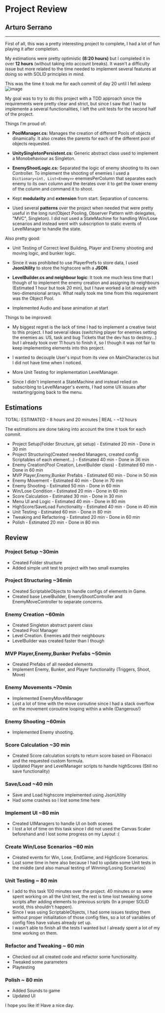 # Project Review

## Arturo Serrano

---

<!-- Your review goes here -->
<!-- Explain why you did the things that way or any snippet that is word mentioning -->
<!-- If you had any issue and how you resolved them -->

First of all, this was a pretty interesting project to complete, I had a lot of fun playing it after completion.

My estimations were pretty optimistic **(8:20 hours)** but I completed it in over **12 hours** (without taking into account breaks). It wasn't a difficulty issue but more related to the time needed to implement several features at doing so with SOLID principles in mind.

This was the time it took me for each commit of day 20 until I fell asleep
![image](https://user-images.githubusercontent.com/79790514/111916588-f28efe00-8a7b-11eb-9bb8-9b5494cb1463.png)

My goal was to try to do this project with a TDD approach since the requirements were pretty clear and strict, but since I saw that I had to implemente a several functionalities, I left the unit tests for the second half of the project.

Things I'm proud of:

  - **PoolManager.cs:** Manages the creation of different Pools of objects dinamically. It also creates the parents for each of the different pool of objects requested.

  - **UnitySingletonPersistent<T>.cs:** Generic abstract class used to implement a Monobehaviour as Singleton. 

  - **EnemyShootLogic.cs:** Separated the logic of enemy shooting to its own Controller. To implement the shooting of enemies I used a ```Dictionary<int, List<Enemy>>``` enemiesPerColumn that separates each enemy to its own column and the iterates over it to get the lower enemy of the column and command it to shoot.
  
  - Kept **modularity** and **extension** from start. Separation of concerns.

  - Used several **patterns** over the project when needed that were pretty useful in the long run(Object Pooling, Observer Pattern with delegates, "MVC", Singleton). I did not used a StateMachine for handling Win/Lose scenarios and instead went with subscription to static events of LevelManager to handle the state.

Also pretty good:

  - Unit Testing of Correct level Building, Player and Enemy shooting and moving logic, and bunker logic.

  - Since it was prohibited to use PlayerPrefs to store data, I used **JsonUtility** to store the highscore with a **JSON**.
  
  - **LevelBuilder.cs and neighbour logic**: It took me much less time that I though of to implement the enemy creation and assigning its neighbours (Estimated 1 hour but took 20 min), but I have worked a lot already with two-dimensional arrays. What really took me time from this requirement was the Object Pool.

  - Implemented Audio and base animation at start

Things to be improved:

  - My biggest regret is the lack of time I had to implement a creative twist to this project. I had several ideas (switching player for enemies setting the enemies as: US, task and bug Tickets that the dev has to destroy...) but I already took over 11 hours to finish it, so I though it was not fair to keep implementing elements into this project.

  - I wanted to decouple User's input from its view on MainCharacter.cs but I did not have time when I noticed.

  - More Unit Testing for implementation LevelManager.

  - Since I didn't implement a StateMachine and instead relied on subscribing to LevelManager's events, I had some UX issues after restarting/going back to the menu.

## Estimations

TOTAL: ESTIMATED - 8 hours and 20 minutes | REAL - ~12 hours

The estimations are done taking into account the time it took for each commit.
- Project Setup(Folder Structure, git setup) - Estimated 20 min - Done in 30 min
- Project Structuring(Created needed Managers, created config Scriptables of each element...) - Estimated 40 min - Done in 36 min
- Enemy Creation(Pool Creation, LevelBuilder class) - Estimated 60 min - Done in 60 min
- MVP Player,Enemy,Bunker Prefabs - Estimated 60 min - Done in 50 min
- Enemy Movement - Estimated 40 min - Done in 70 min
- Enemy Shooting - Estimated 50 min - Done in 60 min
- Win/Lose Condition - Estimated 20 min - Done in 60 min
- Score Calculation - Estimated 30 min - Done in 30 min
- Menu UI and Logic - Estimated 40 min - Done in 80 min
- HighScore/SaveLoad Functionality - Estimated 40 min - Done in 40 min
- Unit Testing - Estimated 60 min - Done in 80 min
- Tweaking and Refactoring - Estimated 20 min - Done in 60 min
- Polish - Estimated 20 min - Done in 80 min

## Review

### Project Setup ~30min
- Created Folder structure
- Added simple unit test to project with two small examples

### Project Structuring ~36min
- Created ScriptableObjects to handle configs of elements in Game.
- Created base LevelBuilder, EnemyShootController and EnemyMoveController to separate concerns.

### Enemy Creation ~60min
- Created Singleton abstract parent class
- Created Pool Manager
- Level Creation. Enemies add their neighbours
- LevelBuilder was created faster than I though

### MVP Player,Enemy,Bunker Prefabs ~50min
- Created Prefabs of all needed elements
- Implement Enemy, Bunker, and Player functionality (Triggers, Shoot, Move)

### Enemy Movements ~70min
- Implemented EnemyMoveManager
- Lost a lot of time with the move coroutine since I had a stack overflow on the movement coroutine looping within a while (Dangerous!)

### Enemy Shooting ~60min
- Implemented Enemy shooting.

### Score Calculation ~30 min
- Created Score calculation scripts to return score based on Fibonacci and the requested custom formula.
- Updated Player and LevelManager scripts to handle highScores (Still no save functionality)

### Save/Load ~40 min
- Save and Load highscore implemented using JsonUtility
- Had some crashes so I lost some time here

### Implement UI ~80 min
- Created UIManagers to handle UI on both scenes
- I lost a lot of time on this task since I did not used the Canvas Scaler beforehand and I lost some progress on my Layout :(

### Create Win/Lose Scenarios ~60 min

- Created events for Win, Lose, EndGame, and HighScore Scenarios.
- Lost some time in here also because I had to update some Unit tests in the middle (and also manual testing of Winning/Losing Scenarios)

### Unit Testing ~ 80 min

- I add to this task 100 minutes over the project. 40 minutes or so were spent working on all the Unit test, the rest is time lost tweaking some scripts after adding elements to previous scripts (In a proper SOLID world, this shouldn't happen).
- Since I was using ScriptableObjects, I had some issues testing them without proper initialitation of those config files, so a lot of variables of config files have values already set up.
- I wasn't able to finish all the tests I wanted but I already spent a lot of my time working on them.

### Refactor and Tweaking ~ 60 min

- Checked out all created code and refactor some functionality.
- Tweaked some parameters
- Playtesting

### Polish ~ 80 min

- Added Sounds to game
- Updated UI


I hope you like it! Have a nice day.
